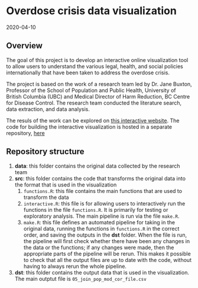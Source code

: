 # Overdose crisis data visualization 

2020-04-10

## Overview
The goal of this project is to develop an interactive online visualization tool to allow users to understand the various legal, health, and social policies internationally that have been taken to address the overdose crisis. 

The project is based on the work of a research team led by Dr. Jane Buxton, Professor of the School of Population and Public Health, University of British Columbia (UBC) and Medical Director of Harm Reduction, BC Centre for Disease Control. The research team conducted the literature search, data extraction, and data analysis. 

The resuls of the work can be explored on [this interactive website](https://meenrz.shinyapps.io/overdose-crisis-data-viz_shiny-app/_w_b9597691/_w_2401cab7/). The code for building the interactive visualization is hosted in a separate repository, [here](https://github.com/nayefahmad/overdose-crisis-data-viz_shiny-app)

## Repository structure
1. **data**: this folder contains the original data collected by the research team 
2. **src**: this folder contains the code that transforms the original data into the format that is used in the visualization 
    1. `functions.R`: this file contains the main functions that are used to transform the data   
    2. `interactive.R`: this file is for allowing users to interactively run the functions in the file `functions.R`. It is primarily for testing or exploratory analysis. The main pipeline is run via the file `make.R`. 
    3. `make.R`: this file defines an automated pipeline for taking in the original data, running the functions in `functions.R` in the correct order, and saving the outputs in the **dst** folder. When the file is run, the pipeline will first check whether there have been any changes in the data or the functions; if any changes were made, then the appropriate parts of the pipeline will be rerun. This makes it possible to check that all the output files are up to date with the code, without having to always rerun the whole pipeline.  
3. **dst**: this folder contains the output data that is used in the visualization. The main outptut file is `05_join_pop_mod_cor_file.csv`



